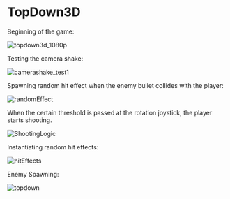 # TopDown3D

Beginning of the game:

![topdown3d_1080p](https://github.com/omeralpcolak/TopDown3D/assets/112391850/26935cb8-bb62-4117-9c02-dff67886ce71)


Testing the camera shake: 


![camerashake_test1](https://github.com/omeralpcolak/TopDown3D/assets/112391850/62f32d73-dda9-430e-9b29-e1a91e1bb23c)


Spawning random hit effect when the enemy bullet collides with the player: 


![randomEffect](https://github.com/omeralpcolak/TopDown3D/assets/112391850/391c87a0-7614-46fd-afc0-631e1273909b)


When the certain threshold is passed at the rotation joystick, the player starts shooting.


![ShootingLogic](https://github.com/omeralpcolak/TopDown3D/assets/112391850/4128a1c8-b23f-4922-8a66-9a7719d24843)


Instantiating random hit effects: 


![hitEffects](https://github.com/omeralpcolak/TopDown3D/assets/112391850/f2c73e5f-0f10-4b9f-a787-af1f01102200)


Enemy Spawning: 

![topdown](https://github.com/omeralpcolak/TopDown3D/assets/112391850/a9e3d1a1-c396-44d3-bd54-a49476d090e6)








